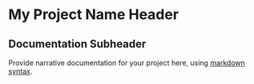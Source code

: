 My Project Name Header
======================

Documentation Subheader
-----------------------
Provide narrative documentation for your project here, using [markdown syntax](https://daringfireball.net/projects/markdown/syntax).